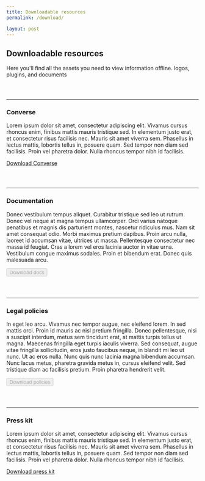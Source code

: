 ```yaml
---
title: Downloadable resources
permalink: /download/

layout: post
---
```


## Downloadable resources
Here you'll find all the assets you need to view information offline. logos, plugins, and documents

<hr style="margin-top: 3.5rem;">

### Converse
Lorem ipsum dolor sit amet, consectetur adipiscing elit. Vivamus cursus rhoncus enim, finibus mattis mauris tristique sed. In elementum justo erat, et consectetur risus facilisis nec. Mauris sit amet viverra sem. Phasellus in lectus mattis, lobortis tellus in, posuere quam. Sed tempor non diam sed facilisis. Proin vel pharetra dolor. Nulla rhoncus tempor nibh id facilisis.

<a class="usa-button usa-button" href="https://github.com/novelmc/converse/releases">Download Converse</a>

<hr style="margin-top: 3.5rem;">

### Documentation
Donec vestibulum tempus aliquet. Curabitur tristique sed leo ut rutrum. Donec vel neque at magna tempus ullamcorper. Orci varius natoque penatibus et magnis dis parturient montes, nascetur ridiculus mus. Nam sit amet consequat odio. Morbi maximus pretium dapibus. Proin arcu nulla, laoreet id accumsan vitae, ultrices ut massa. Pellentesque consectetur nec massa id feugiat. Cras a lorem vel eros lacinia auctor in vitae urna. Vestibulum congue maximus sodales. Proin et bibendum erat. Donec quis malesuada arcu.

<!-- <a class="usa-button usa-button" href="https://novelmc.net/assets/docs.zip">Download docs</a> -->
<button class="usa-button" disabled>Download docs</button>

<hr style="margin-top: 3.5rem;">

### Legal policies
In eget leo arcu. Vivamus nec tempor augue, nec eleifend lorem. In sed mattis orci. Proin id mauris ac nisl pretium fringilla. Donec pellentesque, nisi a suscipit interdum, metus sem tincidunt erat, at mattis turpis tellus ut magna. Maecenas fringilla eget turpis iaculis viverra. Sed consequat, augue vitae fringilla sollicitudin, eros justo faucibus neque, in blandit mi leo ut nunc. Ut ac eros nulla. Nunc quis nunc lacinia magna bibendum accumsan. Nunc lacus metus, pharetra gravida metus in, cursus eleifend velit. Sed tristique diam ac facilisis pretium. Proin pharetra hendrerit velit.

<!-- <a class="usa-button usa-button" href="https://novelmc.net/assets/policies.zip">Download policies</a> -->

<button class="usa-button" disabled>Download policies</button>

<hr style="margin-top: 3.5rem;">

### Press kit
Lorem ipsum dolor sit amet, consectetur adipiscing elit. Vivamus cursus rhoncus enim, finibus mattis mauris tristique sed. In elementum justo erat, et consectetur risus facilisis nec. Mauris sit amet viverra sem. Phasellus in lectus mattis, lobortis tellus in, posuere quam. Sed tempor non diam sed facilisis. Proin vel pharetra dolor. Nulla rhoncus tempor nibh id facilisis.

<a class="usa-button usa-button" href="https://novelmc.net/assets/img/presskit.zip">Download press kit</a>
